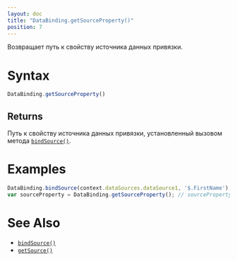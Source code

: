 ```yaml
---
layout: doc
title: "DataBinding.getSourceProperty()"
position: 7
---
```


Возвращает путь к свойству источника данных привязки.

# Syntax

```js
DataBinding.getSourceProperty()
```

## Returns

Путь к свойству источника данных привязки, установленный вызовом метода [`bindSource()`](../DataBinding.bindSource/).

# Examples

```js
DataBinding.bindSource(context.dataSources.dataSource1, '$.FirstName');
var sourceProperty = DataBinding.getSourceProperty(); // sourceProperty === '$.FirstName'
```

# See Also

* [`bindSource()`](../DataBinding.bindSource/)
* [`getSource()`](../DataBinding.getSource/)
